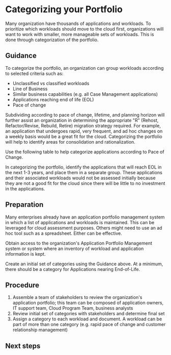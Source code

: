 # Categorizing your Portfolio

Many organization have thousands of applications and workloads. To prioritize which workloads should move to the cloud first, organizations will want to work with smaller, more manageable sets of workloads. This is done through categorization of the portfolio.

## Guidance

To categorize the portfolio, an organization can group workloads according to selected criteria such as: 

* Unclassified vs classified workloads 
* Line of Business 
* Similar business capabilities (e.g. all Case Management applications) 
* Applications reaching end of life (EOL)
* Pace of change

Subdividing according to pace of change, lifetime, and planning horizon will further assist an organization in determining the appropriate "R" (Rehost, Refactor/Revise, Rebuild, Retire) migration strategy required. For example, an application that undergoes rapid, very frequent, and ad hoc changes on a weekly basis would be a great fit for the cloud. Categorizing the portfolio will help to identify areas for consolidation and rationalization.

Use the following table to help categorize applications according to Pace of Change.

<insert Pace of Change Guidance table here>
	
In categorizing the portfolio, identify the applications that will reach EOL in the next 1-3 years, and place them in a separate group. These applications and their associated workloads would not be assessed initially because they are not a good fit for the cloud since there will be little to no investment in the applications.

## Preparation

Many enterprises already have an application portfolio management system in which a list of applications and workloads is maintained. This can be leveraged for cloud assessment purposes. Others might need to use an ad hoc tool such as a spreadsheet. Either can be effective.

Obtain access to the organization's Application Portfolio Management system or system where an inventory of workload and application information is kept.

Create an initial set of categories using the Guidance above. At a minimum, there should be a category for Applications nearing End-of-Life.

## Procedure

1. Assemble a team of stakeholders to review the organization's application portfolio; this team can be composed of          application owners, IT support team, Cloud Program Team, business analysts
2. Review initial set of categories with stakeholders and determine final set
3. Assign a category to each workload and document. A workload can be part of more than one category (e.g. rapid pace of     change and customer relationship management)

## Next steps

<link to: Assessing your Workloads for Cloud Suitability>
